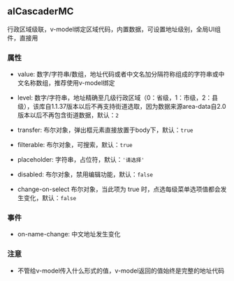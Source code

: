 ## alCascaderMC
行政区域级联，v-model绑定区域代码，内置数据，可设置地址级别，全局UI组件，直接用

### 属性
* value: 数字/字符串/数组，地址代码或者中文名加分隔符称组成的字符串或中文名称数组，推荐使用v-model绑定

* level: 数字/字符串，地址精确至几级行政区域（0：省级，1：市级，2：县级），该库自1.1.37版本以后不再支持街道选取，因为数据来源area-data自2.0版本以后不再包含街道数据，默认：`2`

* transfer: 布尔对象，弹出框元素直接放置于body下，默认：`true`

* filterable: 布尔对象，可搜索，默认：`true`

* placeholder: 字符串，占位符，默认：`'请选择'`

* disabled: 布尔对象，禁用编辑功能，默认：`false`

* change-on-select 布尔对象，当此项为 true 时，点选每级菜单选项值都会发生变化，默认：`false`
### 事件
* on-name-change: 中文地址发生变化
### 注意
* 不管给v-model传入什么形式的值，v-model返回的值始终是完整的地址代码